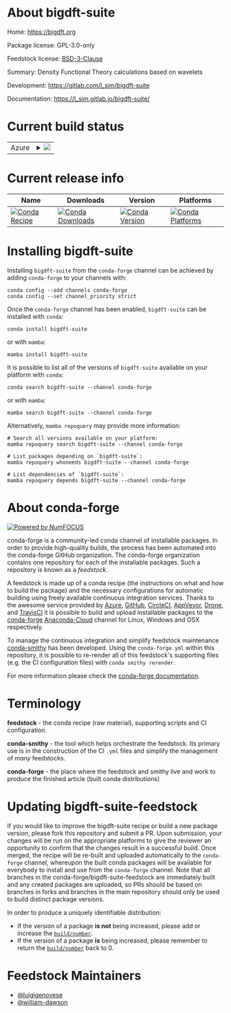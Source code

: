 About bigdft-suite
==================

Home: https://bigdft.org

Package license: GPL-3.0-only

Feedstock license: [BSD-3-Clause](https://github.com/conda-forge/bigdft-suite-feedstock/blob/main/LICENSE.txt)

Summary: Density Functional Theory calculations based on wavelets

Development: https://gitlab.com/l_sim/bigdft-suite

Documentation: https://l_sim.gitlab.io/bigdft-suite/

Current build status
====================


<table>
    
  <tr>
    <td>Azure</td>
    <td>
      <details>
        <summary>
          <a href="https://dev.azure.com/conda-forge/feedstock-builds/_build/latest?definitionId=17581&branchName=main">
            <img src="https://dev.azure.com/conda-forge/feedstock-builds/_apis/build/status/bigdft-suite-feedstock?branchName=main">
          </a>
        </summary>
        <table>
          <thead><tr><th>Variant</th><th>Status</th></tr></thead>
          <tbody><tr>
              <td>linux_64_mpimpichpython3.10.____cpython</td>
              <td>
                <a href="https://dev.azure.com/conda-forge/feedstock-builds/_build/latest?definitionId=17581&branchName=main">
                  <img src="https://dev.azure.com/conda-forge/feedstock-builds/_apis/build/status/bigdft-suite-feedstock?branchName=main&jobName=linux&configuration=linux_64_mpimpichpython3.10.____cpython" alt="variant">
                </a>
              </td>
            </tr><tr>
              <td>linux_64_mpimpichpython3.7.____cpython</td>
              <td>
                <a href="https://dev.azure.com/conda-forge/feedstock-builds/_build/latest?definitionId=17581&branchName=main">
                  <img src="https://dev.azure.com/conda-forge/feedstock-builds/_apis/build/status/bigdft-suite-feedstock?branchName=main&jobName=linux&configuration=linux_64_mpimpichpython3.7.____cpython" alt="variant">
                </a>
              </td>
            </tr><tr>
              <td>linux_64_mpimpichpython3.8.____cpython</td>
              <td>
                <a href="https://dev.azure.com/conda-forge/feedstock-builds/_build/latest?definitionId=17581&branchName=main">
                  <img src="https://dev.azure.com/conda-forge/feedstock-builds/_apis/build/status/bigdft-suite-feedstock?branchName=main&jobName=linux&configuration=linux_64_mpimpichpython3.8.____cpython" alt="variant">
                </a>
              </td>
            </tr><tr>
              <td>linux_64_mpimpichpython3.9.____cpython</td>
              <td>
                <a href="https://dev.azure.com/conda-forge/feedstock-builds/_build/latest?definitionId=17581&branchName=main">
                  <img src="https://dev.azure.com/conda-forge/feedstock-builds/_apis/build/status/bigdft-suite-feedstock?branchName=main&jobName=linux&configuration=linux_64_mpimpichpython3.9.____cpython" alt="variant">
                </a>
              </td>
            </tr><tr>
              <td>linux_64_mpiopenmpipython3.10.____cpython</td>
              <td>
                <a href="https://dev.azure.com/conda-forge/feedstock-builds/_build/latest?definitionId=17581&branchName=main">
                  <img src="https://dev.azure.com/conda-forge/feedstock-builds/_apis/build/status/bigdft-suite-feedstock?branchName=main&jobName=linux&configuration=linux_64_mpiopenmpipython3.10.____cpython" alt="variant">
                </a>
              </td>
            </tr><tr>
              <td>linux_64_mpiopenmpipython3.7.____cpython</td>
              <td>
                <a href="https://dev.azure.com/conda-forge/feedstock-builds/_build/latest?definitionId=17581&branchName=main">
                  <img src="https://dev.azure.com/conda-forge/feedstock-builds/_apis/build/status/bigdft-suite-feedstock?branchName=main&jobName=linux&configuration=linux_64_mpiopenmpipython3.7.____cpython" alt="variant">
                </a>
              </td>
            </tr><tr>
              <td>linux_64_mpiopenmpipython3.8.____cpython</td>
              <td>
                <a href="https://dev.azure.com/conda-forge/feedstock-builds/_build/latest?definitionId=17581&branchName=main">
                  <img src="https://dev.azure.com/conda-forge/feedstock-builds/_apis/build/status/bigdft-suite-feedstock?branchName=main&jobName=linux&configuration=linux_64_mpiopenmpipython3.8.____cpython" alt="variant">
                </a>
              </td>
            </tr><tr>
              <td>linux_64_mpiopenmpipython3.9.____cpython</td>
              <td>
                <a href="https://dev.azure.com/conda-forge/feedstock-builds/_build/latest?definitionId=17581&branchName=main">
                  <img src="https://dev.azure.com/conda-forge/feedstock-builds/_apis/build/status/bigdft-suite-feedstock?branchName=main&jobName=linux&configuration=linux_64_mpiopenmpipython3.9.____cpython" alt="variant">
                </a>
              </td>
            </tr>
          </tbody>
        </table>
      </details>
    </td>
  </tr>
</table>

Current release info
====================

| Name | Downloads | Version | Platforms |
| --- | --- | --- | --- |
| [![Conda Recipe](https://img.shields.io/badge/recipe-bigdft--suite-green.svg)](https://anaconda.org/conda-forge/bigdft-suite) | [![Conda Downloads](https://img.shields.io/conda/dn/conda-forge/bigdft-suite.svg)](https://anaconda.org/conda-forge/bigdft-suite) | [![Conda Version](https://img.shields.io/conda/vn/conda-forge/bigdft-suite.svg)](https://anaconda.org/conda-forge/bigdft-suite) | [![Conda Platforms](https://img.shields.io/conda/pn/conda-forge/bigdft-suite.svg)](https://anaconda.org/conda-forge/bigdft-suite) |

Installing bigdft-suite
=======================

Installing `bigdft-suite` from the `conda-forge` channel can be achieved by adding `conda-forge` to your channels with:

```
conda config --add channels conda-forge
conda config --set channel_priority strict
```

Once the `conda-forge` channel has been enabled, `bigdft-suite` can be installed with `conda`:

```
conda install bigdft-suite
```

or with `mamba`:

```
mamba install bigdft-suite
```

It is possible to list all of the versions of `bigdft-suite` available on your platform with `conda`:

```
conda search bigdft-suite --channel conda-forge
```

or with `mamba`:

```
mamba search bigdft-suite --channel conda-forge
```

Alternatively, `mamba repoquery` may provide more information:

```
# Search all versions available on your platform:
mamba repoquery search bigdft-suite --channel conda-forge

# List packages depending on `bigdft-suite`:
mamba repoquery whoneeds bigdft-suite --channel conda-forge

# List dependencies of `bigdft-suite`:
mamba repoquery depends bigdft-suite --channel conda-forge
```


About conda-forge
=================

[![Powered by
NumFOCUS](https://img.shields.io/badge/powered%20by-NumFOCUS-orange.svg?style=flat&colorA=E1523D&colorB=007D8A)](https://numfocus.org)

conda-forge is a community-led conda channel of installable packages.
In order to provide high-quality builds, the process has been automated into the
conda-forge GitHub organization. The conda-forge organization contains one repository
for each of the installable packages. Such a repository is known as a *feedstock*.

A feedstock is made up of a conda recipe (the instructions on what and how to build
the package) and the necessary configurations for automatic building using freely
available continuous integration services. Thanks to the awesome service provided by
[Azure](https://azure.microsoft.com/en-us/services/devops/), [GitHub](https://github.com/),
[CircleCI](https://circleci.com/), [AppVeyor](https://www.appveyor.com/),
[Drone](https://cloud.drone.io/welcome), and [TravisCI](https://travis-ci.com/)
it is possible to build and upload installable packages to the
[conda-forge](https://anaconda.org/conda-forge) [Anaconda-Cloud](https://anaconda.org/)
channel for Linux, Windows and OSX respectively.

To manage the continuous integration and simplify feedstock maintenance
[conda-smithy](https://github.com/conda-forge/conda-smithy) has been developed.
Using the ``conda-forge.yml`` within this repository, it is possible to re-render all of
this feedstock's supporting files (e.g. the CI configuration files) with ``conda smithy rerender``.

For more information please check the [conda-forge documentation](https://conda-forge.org/docs/).

Terminology
===========

**feedstock** - the conda recipe (raw material), supporting scripts and CI configuration.

**conda-smithy** - the tool which helps orchestrate the feedstock.
                   Its primary use is in the construction of the CI ``.yml`` files
                   and simplify the management of *many* feedstocks.

**conda-forge** - the place where the feedstock and smithy live and work to
                  produce the finished article (built conda distributions)


Updating bigdft-suite-feedstock
===============================

If you would like to improve the bigdft-suite recipe or build a new
package version, please fork this repository and submit a PR. Upon submission,
your changes will be run on the appropriate platforms to give the reviewer an
opportunity to confirm that the changes result in a successful build. Once
merged, the recipe will be re-built and uploaded automatically to the
`conda-forge` channel, whereupon the built conda packages will be available for
everybody to install and use from the `conda-forge` channel.
Note that all branches in the conda-forge/bigdft-suite-feedstock are
immediately built and any created packages are uploaded, so PRs should be based
on branches in forks and branches in the main repository should only be used to
build distinct package versions.

In order to produce a uniquely identifiable distribution:
 * If the version of a package **is not** being increased, please add or increase
   the [``build/number``](https://docs.conda.io/projects/conda-build/en/latest/resources/define-metadata.html#build-number-and-string).
 * If the version of a package **is** being increased, please remember to return
   the [``build/number``](https://docs.conda.io/projects/conda-build/en/latest/resources/define-metadata.html#build-number-and-string)
   back to 0.

Feedstock Maintainers
=====================

* [@luigigenovese](https://github.com/luigigenovese/)
* [@william-dawson](https://github.com/william-dawson/)

